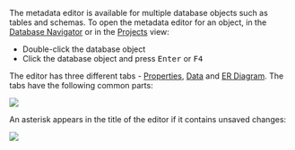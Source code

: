 The metadata editor is available for multiple database objects such as tables and schemas. To open the metadata editor for an object, in the [Database Navigator](https://github.com/serge-rider/dbeaver/wiki/Database-Navigator) or in the [Projects](https://github.com/serge-rider/dbeaver/wiki/Projects) view:
* Double-click the database object
* Click the database object and press <kbd>Enter</kbd> or <kbd>F4</kbd>

The editor has three different tabs - [Properties](https://github.com/serge-rider/dbeaver/wiki/Properties), [Data](https://github.com/serge-rider/dbeaver/wiki/Data) and [ER Diagram](https://github.com/serge-rider/dbeaver/wiki/ER-Diagram). The tabs have the following common parts:

<img src="https://www.dropbox.com/s/jt5icc117393bg2/DB%20Object%20edito%20with%20markup.png?raw=1"/>

An asterisk appears in the title of the editor if it contains unsaved changes:

<img src="https://www.dropbox.com/s/deojn9xj28njz4a/Asterisk.png?raw=1"/>